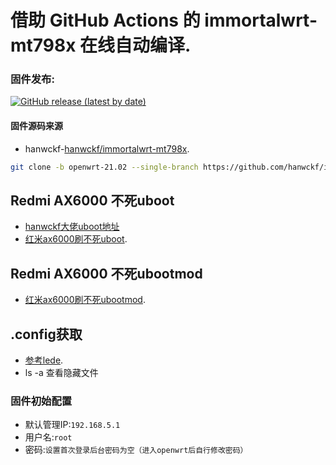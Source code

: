 # 借助 GitHub Actions 的 immortalwrt-mt798x 在线自动编译.

### 固件发布:
[![GitHub release (latest by date)](https://img.shields.io/github/v/release/hiyoi/Actions-OpenWrt?style=for-the-badge&label=固件下载)](https://github.com/hiyoi/Actions-OpenWrt/releases/latest)

#### 固件源码来源
- hanwckf-[hanwckf/immortalwrt-mt798x](https://github.com/hanwckf/immortalwrt-mt798x).
```bash
git clone -b openwrt-21.02 --single-branch https://github.com/hanwckf/immortalwrt-mt798x
```

## Redmi AX6000 不死uboot
- [hanwckf大佬uboot地址](https://github.com/hanwckf/bl-mt798x/releases/latest)
- [红米ax6000刷不死uboot](https://blog.w2aa.ga/post/ax6000-uboot.html).

## Redmi AX6000 不死ubootmod
- [红米ax6000刷不死ubootmod](https://www.right.com.cn/forum/thread-8272071-1-2.html).

## .config获取
- [参考lede](https://github.com/coolsnowwolf/lede/issues).
- ls -a 查看隐藏文件 

### 固件初始配置
- 默认管理IP:`192.168.5.1` 
- 用户名:`root`
- 密码:`设置首次登录后台密码为空（进入openwrt后自行修改密码）`
